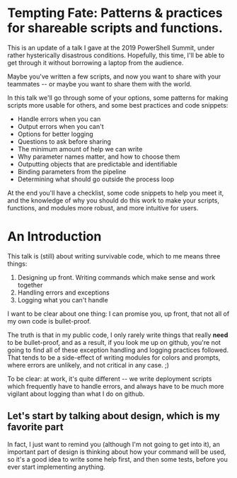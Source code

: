 # Tempting Fate: Patterns & practices for shareable scripts and functions.

This is an update of a talk I gave at the 2019 PowerShell Summit, under rather hysterically disastrous conditions. Hopefully, this time, I'll be able to get through it without borrowing a laptop from the audience.

Maybe you've written a few scripts, and now you want to share with your teammates -- or maybe you want to share them with the world.

In this talk we'll go through some of your options, some patterns for making scripts more usable for others, and some best practices and code snippets:

- Handle errors when you can
- Output errors when you can't
- Options for better logging
- Questions to ask before sharing
- The minimum amount of help we can write
- Why parameter names matter, and how to choose them
- Outputting objects that are predictable and identifiable
- Binding parameters from the pipeline
- Determining what should go outside the process loop

At the end you'll have a checklist, some code snippets to help you meet it, and the knowledge of why you should do this work to make your scripts, functions, and modules more robust, and more intuitive for users.

# An Introduction

This talk is (still) about writing survivable code, which to me means three things:

1. Designing up front. Writing commands which make sense and work together
2. Handling errors and exceptions
3. Logging what you can't handle

I want to be clear about one thing: I can promise you, up front, that not all of my own code is bullet-proof.

The truth is that in my public code, I only rarely write things that really **need** to be bullet-proof, and as a result, if you look me up on github, you're not going to find all of these exception handling and logging practices followed. That tends to be a side-effect of writing modules for colors and prompts, where errors are unlikely, and not critical in any case. ;)

To be clear: at work, it's quite different -- we write deployment scripts which frequently have to handle errors, and always have to be much more vigilant about logging than what I do on github.

## Let's start by talking about design, which is my favorite part

In fact, I just want to remind you (although I'm not going to get into it), an important part of design is thinking about how your command will be used, so it's a good idea to write some help first, and then some tests, before you ever start implementing anything.